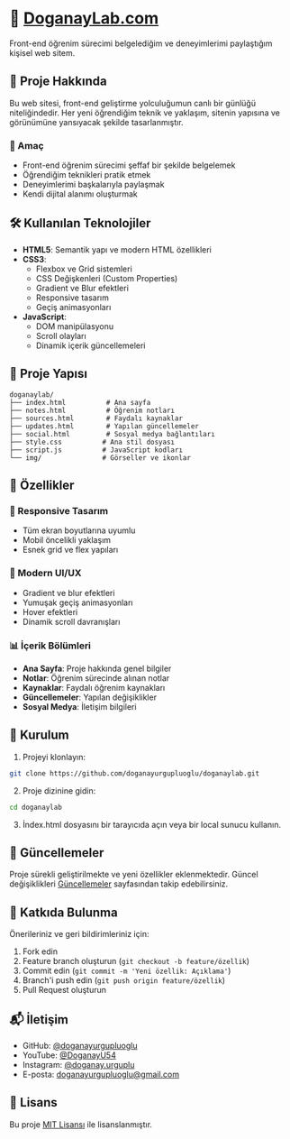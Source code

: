 # 🚀 [DoganayLab.com](https://DoganayLab.com)

Front-end öğrenim sürecimi belgelediğim ve deneyimlerimi paylaştığım kişisel web sitem.

## 📌 Proje Hakkında

Bu web sitesi, front-end geliştirme yolculuğumun canlı bir günlüğü niteliğindedir. Her yeni öğrendiğim teknik ve yaklaşım, sitenin yapısına ve görünümüne yansıyacak şekilde tasarlanmıştır.

### 🎯 Amaç

- Front-end öğrenim sürecimi şeffaf bir şekilde belgelemek
- Öğrendiğim teknikleri pratik etmek
- Deneyimlerimi başkalarıyla paylaşmak
- Kendi dijital alanımı oluşturmak

## 🛠️ Kullanılan Teknolojiler

- **HTML5**: Semantik yapı ve modern HTML özellikleri
- **CSS3**: 
  - Flexbox ve Grid sistemleri
  - CSS Değişkenleri (Custom Properties)
  - Gradient ve Blur efektleri
  - Responsive tasarım
  - Geçiş animasyonları
- **JavaScript**: 
  - DOM manipülasyonu
  - Scroll olayları
  - Dinamik içerik güncellemeleri

## 📂 Proje Yapısı

```
doganaylab/
├── index.html          # Ana sayfa
├── notes.html          # Öğrenim notları
├── sources.html        # Faydalı kaynaklar
├── updates.html        # Yapılan güncellemeler
├── social.html         # Sosyal medya bağlantıları
├── style.css          # Ana stil dosyası
├── script.js          # JavaScript kodları
└── img/               # Görseller ve ikonlar
```

## 🌟 Özellikler

### 📱 Responsive Tasarım
- Tüm ekran boyutlarına uyumlu
- Mobil öncelikli yaklaşım
- Esnek grid ve flex yapıları

### 🎨 Modern UI/UX
- Gradient ve blur efektleri
- Yumuşak geçiş animasyonları
- Hover efektleri
- Dinamik scroll davranışları

### 📊 İçerik Bölümleri
- **Ana Sayfa**: Proje hakkında genel bilgiler
- **Notlar**: Öğrenim sürecinde alınan notlar
- **Kaynaklar**: Faydalı öğrenim kaynakları
- **Güncellemeler**: Yapılan değişiklikler
- **Sosyal Medya**: İletişim bilgileri

## 🚀 Kurulum

1. Projeyi klonlayın:
```bash
git clone https://github.com/doganayurgupluoglu/doganaylab.git
```

2. Proje dizinine gidin:
```bash
cd doganaylab
```

3. İndex.html dosyasını bir tarayıcıda açın veya bir local sunucu kullanın.

## 🔄 Güncellemeler

Proje sürekli geliştirilmekte ve yeni özellikler eklenmektedir. Güncel değişiklikleri [Güncellemeler](updates.html) sayfasından takip edebilirsiniz.

## 🤝 Katkıda Bulunma

Önerileriniz ve geri bildirimleriniz için:
1. Fork edin
2. Feature branch oluşturun (`git checkout -b feature/özellik`)
3. Commit edin (`git commit -m 'Yeni özellik: Açıklama'`)
4. Branch'i push edin (`git push origin feature/özellik`)
5. Pull Request oluşturun

## 📬 İletişim

- GitHub: [@doganayurgupluoglu](https://github.com/doganayurgupluoglu)
- YouTube: [@DoganayU54](https://www.youtube.com/@DoganayU54)
- Instagram: [@doganay.urguplu](https://www.instagram.com/doganay.urguplu/)
- E-posta: doganayurgupluoglu@gmail.com

## 📄 Lisans

Bu proje [MIT Lisansı](LICENSE) ile lisanslanmıştır. 
